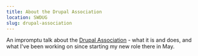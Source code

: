 ```yaml
---
title: About the Drupal Association
location: SWDUG
slug: drupal-association
---
```

An impromptu talk about the [Drupal Association](https://assoc.drupal.org) - what it is and does, and what I've been
working on since starting my new role there in May.
